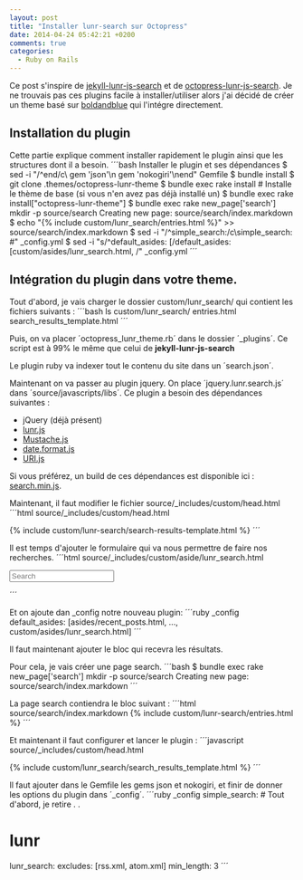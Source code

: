 ```yaml
---
layout: post
title: "Installer lunr-search sur Octopress"
date: 2014-04-24 05:42:21 +0200
comments: true
categories: 
  - Ruby on Rails
---
```


Ce post s'inspire de [jekyll-lunr-js-search](https://github.com/slashdotdash/jekyll-lunr-js-search) et de [octopress-lunr-js-search](https://github.com/yortz/octopress-lunr-js-search/blob/master/plugins/search_generator.rb). Je ne trouvais pas ces plugins facile à installer/utiliser alors j'ai décidé de créer un theme basé sur [boldandblue](https://github.com/johnkeith/boldandblue) qui l'intégre directement. 

## Installation du plugin
Cette partie explique comment installer rapidement le plugin ainsi que les structures dont il a besoin.
´´´bash Installer le plugin et ses dépendances
  $ sed -i "/^end/c\  gem 'json'\n  gem 'nokogiri'\nend" Gemfile
  $ bundle install
  $ git clone .themes/octopress-lunr-theme
  $ bundle exec rake install # Installe le thème de base (si vous n'en avez pas déjà installé un)
  $ bundle exec rake install["octopress-lunr-theme"]
  $ bundle exec rake new_page['search']
  mkdir -p source/search
  Creating new page: source/search/index.markdown
  $ echo "{% include custom/lunr_search/entries.html %}" >> source/search/index.markdown
  $ sed -i "/^simple_search:/c\simple_search: #" _config.yml
  $ sed -i "s/^default_asides: \[/default_asides: \[custom\/asides\/lunr_search.html, /" _config.yml
´´´


## Intégration du plugin dans votre theme.
Tout d'abord, je vais charger le dossier custom/lunr_search/ qui contient les fichiers suivants :
´´´bash ls custom/lunr_search/
  entries.html
  search_results_template.html
´´´

Puis, on va placer ´octopress_lunr_theme.rb´ dans le dossier ´_plugins´. Ce script est à 99% le même que celui de **jekyll-lunr-js-search** 

Le plugin ruby va indexer tout le contenu du site dans un ´search.json´.

Maintenant on va passer au plugin jquery. On place ´jquery.lunr.search.js´ dans ´source/javascripts/libs´.
Ce plugin a besoin des dépendances suivantes :
  - jQuery (déjà présent)
  - [lunr.js](http://lunrjs.com/)
  - [Mustache.js](https://github.com/janl/mustache.js)
  - [date.format.js](http://blog.stevenlevithan.com/archives/date-time-format)
  - [URI.js](http://medialize.github.com/URI.js/)

Si vous préférez, un build de ces dépendances est disponible ici : [search.min.js](https://github.com/slashdotdash/jekyll-lunr-js-search/blob/master/build/search.min.js). 

Maintenant, il faut modifier le fichier source/_includes/custom/head.html
´´´html source/_includes/custom/head.html
<script src="{{ root_url }}/javascripts/libs/search.min.js" type="text/javascript" charset="utf-8"></script>
{% include custom/lunr-search/search-results-template.html %}
´´´

Il est temps d'ajouter le formulaire qui va nous permettre de faire nos recherches.
´´´html source/_includes/custom/aside/lunr_search.html
<section id="search">
  <form action="/search" method="get">
    <input type="text" id="search-query" name="q" placeholder="Search" autocomplete="off">
  </form>
</section>
´´´

Et on ajoute dan _config notre nouveau plugin:
´´´ruby _config
default_asides: [asides/recent_posts.html, ..., custom/asides/lunr_search.html]
´´´

Il faut maintenant ajouter le bloc qui recevra les résultats. 

Pour cela, je vais créer une page search.
´´´bash 
  $ bundle exec rake new_page['search']
  mkdir -p source/search
  Creating new page: source/search/index.markdown
´´´

La page search contiendra le bloc suivant :
´´´html source/search/index.markdown
{% include custom/lunr-search/entries.html %}
´´´

Et maintenant il faut configurer et lancer le plugin :
´´´javascript source/_includes/custom/head.html
<script type="text/javascript">
  $(function() {
    $('#search-query').lunrSearch({
      indexUrl: '/search.json',             // URL of the `search.json` index data for your site
      results:  '#search-results',          // jQuery selector for the search results container
      entries:  '.entries',                 // jQuery selector for the element to contain the results list, must be a child of the results element above.
      template: '#search_results_template'  // jQuery selector for the Mustache.js template
    });
  });
</script>
{% include custom/lunr_search/search_results_template.html %}
´´´

Il faut ajouter dans le Gemfile les gems json et nokogiri, et finir de donner les options du plugin dans ´_config´.
´´´ruby _config
simple_search: # Tout d'abord, je retire 
.
.
# lunr
lunr_search:
  excludes: [rss.xml, atom.xml]
  min_length: 3
´´´
